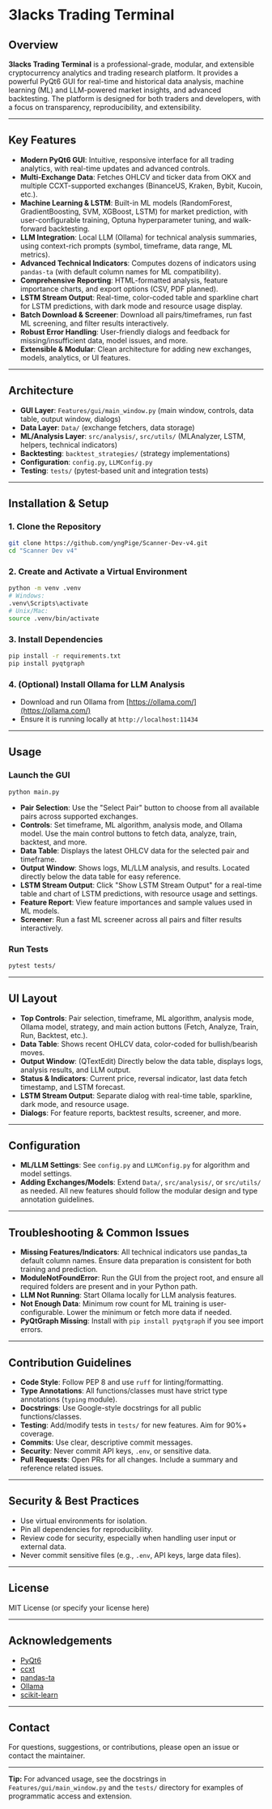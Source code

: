 # 3lacks Trading Terminal

## Overview

**3lacks Trading Terminal** is a professional-grade, modular, and extensible cryptocurrency analytics and trading research platform. It provides a powerful PyQt6 GUI for real-time and historical data analysis, machine learning (ML) and LLM-powered market insights, and advanced backtesting. The platform is designed for both traders and developers, with a focus on transparency, reproducibility, and extensibility.

---

## Key Features

- **Modern PyQt6 GUI**: Intuitive, responsive interface for all trading analytics, with real-time updates and advanced controls.
- **Multi-Exchange Data**: Fetches OHLCV and ticker data from OKX and multiple CCXT-supported exchanges (BinanceUS, Kraken, Bybit, Kucoin, etc.).
- **Machine Learning & LSTM**: Built-in ML models (RandomForest, GradientBoosting, SVM, XGBoost, LSTM) for market prediction, with user-configurable training, Optuna hyperparameter tuning, and walk-forward backtesting.
- **LLM Integration**: Local LLM (Ollama) for technical analysis summaries, using context-rich prompts (symbol, timeframe, data range, ML metrics).
- **Advanced Technical Indicators**: Computes dozens of indicators using `pandas-ta` (with default column names for ML compatibility).
- **Comprehensive Reporting**: HTML-formatted analysis, feature importance charts, and export options (CSV, PDF planned).
- **LSTM Stream Output**: Real-time, color-coded table and sparkline chart for LSTM predictions, with dark mode and resource usage display.
- **Batch Download & Screener**: Download all pairs/timeframes, run fast ML screening, and filter results interactively.
- **Robust Error Handling**: User-friendly dialogs and feedback for missing/insufficient data, model issues, and more.
- **Extensible & Modular**: Clean architecture for adding new exchanges, models, analytics, or UI features.

---

## Architecture

- **GUI Layer**: `Features/gui/main_window.py` (main window, controls, data table, output window, dialogs)
- **Data Layer**: `Data/` (exchange fetchers, data storage)
- **ML/Analysis Layer**: `src/analysis/`, `src/utils/` (MLAnalyzer, LSTM, helpers, technical indicators)
- **Backtesting**: `backtest_strategies/` (strategy implementations)
- **Configuration**: `config.py`, `LLMConfig.py`
- **Testing**: `tests/` (pytest-based unit and integration tests)

---

## Installation & Setup

### 1. Clone the Repository

```bash
git clone https://github.com/yngPige/Scanner-Dev-v4.git
cd "Scanner Dev v4"
```

### 2. Create and Activate a Virtual Environment

```bash
python -m venv .venv
# Windows:
.venv\Scripts\activate
# Unix/Mac:
source .venv/bin/activate
```

### 3. Install Dependencies

```bash
pip install -r requirements.txt
pip install pyqtgraph
```

### 4. (Optional) Install Ollama for LLM Analysis

- Download and run Ollama from [https://ollama.com/](https://ollama.com/)
- Ensure it is running locally at `http://localhost:11434`

---

## Usage

### Launch the GUI

```bash
python main.py
```

- **Pair Selection**: Use the "Select Pair" button to choose from all available pairs across supported exchanges.
- **Controls**: Set timeframe, ML algorithm, analysis mode, and Ollama model. Use the main control buttons to fetch data, analyze, train, backtest, and more.
- **Data Table**: Displays the latest OHLCV data for the selected pair and timeframe.
- **Output Window**: Shows logs, ML/LLM analysis, and results. Located directly below the data table for easy reference.
- **LSTM Stream Output**: Click "Show LSTM Stream Output" for a real-time table and chart of LSTM predictions, with resource usage and settings.
- **Feature Report**: View feature importances and sample values used in ML models.
- **Screener**: Run a fast ML screener across all pairs and filter results interactively.

### Run Tests

```bash
pytest tests/
```

---

## UI Layout

- **Top Controls**: Pair selection, timeframe, ML algorithm, analysis mode, Ollama model, strategy, and main action buttons (Fetch, Analyze, Train, Run, Backtest, etc.).
- **Data Table**: Shows recent OHLCV data, color-coded for bullish/bearish moves.
- **Output Window**: (QTextEdit) Directly below the data table, displays logs, analysis results, and LLM output.
- **Status & Indicators**: Current price, reversal indicator, last data fetch timestamp, and LSTM forecast.
- **LSTM Stream Output**: Separate dialog with real-time table, sparkline, dark mode, and resource usage.
- **Dialogs**: For feature reports, backtest results, screener, and more.

---

## Configuration

- **ML/LLM Settings**: See `config.py` and `LLMConfig.py` for algorithm and model settings.
- **Adding Exchanges/Models**: Extend `Data/`, `src/analysis/`, or `src/utils/` as needed. All new features should follow the modular design and type annotation guidelines.

---

## Troubleshooting & Common Issues

- **Missing Features/Indicators**: All technical indicators use pandas_ta default column names. Ensure data preparation is consistent for both training and prediction.
- **ModuleNotFoundError**: Run the GUI from the project root, and ensure all required folders are present and in your Python path.
- **LLM Not Running**: Start Ollama locally for LLM analysis features.
- **Not Enough Data**: Minimum row count for ML training is user-configurable. Lower the minimum or fetch more data if needed.
- **PyQtGraph Missing**: Install with `pip install pyqtgraph` if you see import errors.

---

## Contribution Guidelines

- **Code Style**: Follow PEP 8 and use `ruff` for linting/formatting.
- **Type Annotations**: All functions/classes must have strict type annotations (`typing` module).
- **Docstrings**: Use Google-style docstrings for all public functions/classes.
- **Testing**: Add/modify tests in `tests/` for new features. Aim for 90%+ coverage.
- **Commits**: Use clear, descriptive commit messages.
- **Security**: Never commit API keys, `.env`, or sensitive data.
- **Pull Requests**: Open PRs for all changes. Include a summary and reference related issues.

---

## Security & Best Practices

- Use virtual environments for isolation.
- Pin all dependencies for reproducibility.
- Review code for security, especially when handling user input or external data.
- Never commit sensitive files (e.g., `.env`, API keys, large data files).

---

## License

MIT License (or specify your license here)

---

## Acknowledgements

- [PyQt6](https://riverbankcomputing.com/software/pyqt/intro/)
- [ccxt](https://github.com/ccxt/ccxt)
- [pandas-ta](https://github.com/twopirllc/pandas-ta)
- [Ollama](https://ollama.com/)
- [scikit-learn](https://scikit-learn.org/)

---

## Contact

For questions, suggestions, or contributions, please open an issue or contact the maintainer.

---

**Tip:** For advanced usage, see the docstrings in `Features/gui/main_window.py` and the `tests/` directory for examples of programmatic access and extension. 
